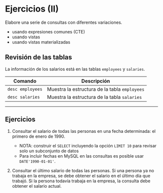# Ejercicios (II)

Elabore una serie de consultas con diferentes variaciones.
  - usando expresiones comunes (CTE)
  - usando vistas 
  - usando vistas materializadas 

## Revisión de las tablas

La información de los salarios está en las tablas `employees` y `salaries`.

| Comando               | Descripción                                     |
|-----------------------|-------------------------------------------------|
| `desc employees`      | Muestra la estructura de la tabla `employees`   |
| `desc salaries`    | Muestra la estructura de la tabla `salaries` |


---

## Ejercicios

1. Consultar el salario de todas las personas en una fecha determinada: el primero de enero de 1990.
    - NOTA: construir el `SELECT` incluyendo la opción `LIMIT 10` para revisar solo un subconjunto de datos
    - Para incluir fechas en MySQL en las consultas es posible usar `DATE'1990-01-01'`.

2. Consultar el último salario de todas las personas. Si una persona ya no trabaja en la empresa, se debe obtener el salario en el último día que trabajó. Si la persona todavía trabaja en la empresa, la consulta debe obtener el salario actual.
